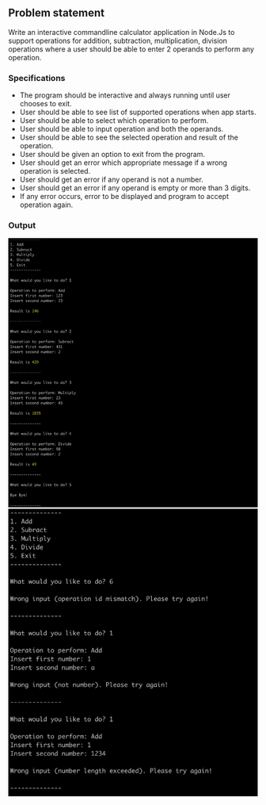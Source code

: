 ## Problem statement

Write an interactive commandline calculator application in Node.Js to support operations for addition, subtraction, multiplication, division operations where a user should be able to enter 2 operands to perform any operation.

### Specifications
- The program should be interactive and always running until user chooses to exit.
- User should be able to see list of supported operations when app starts.
- User should be able to select which operation to perform.
- User should be able to input operation and both the operands.
- User should be able to see the selected operation and result of the operation.
- User should be given an option to exit from the program.
- User should get an error which appropriate message if a wrong operation is selected.
- User should get an error if any operand is not a number.
- User should get an error if any operand is empty or more than 3 digits.
- If any error occurs, error to be displayed and program to accept operation again.

### Output

![](images/a.jpg)
![](images/b.jpg)
